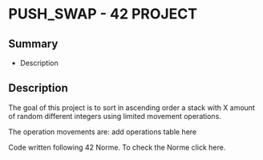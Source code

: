 <h1>
PUSH_SWAP - 42 PROJECT
</h1>

<h2>
Summary
</h2>
<ul>
	<li>
		Description
	</li>
</ul>

<h2>
Description
</h2>
<p>
The goal of this project is to sort in ascending order a stack with X amount of random different integers using limited movement operations.

The operation movements are:
add operations table here

Code written following 42 Norme. To check the Norme click here.
</p>
